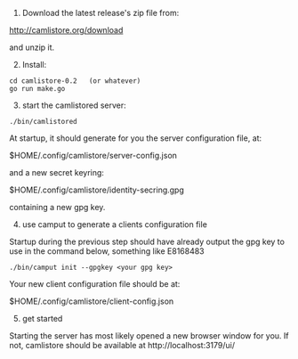 1) Download the latest release's zip file from:

http://camlistore.org/download

and unzip it.

2) Install:

```
cd camlistore-0.2   (or whatever)
go run make.go
```

3) start the camlistored server:

```
./bin/camlistored
```

At startup, it should generate for you the server configuration file, at:

$HOME/.config/camlistore/server-config.json

and a new secret keyring:

$HOME/.config/camlistore/identity-secring.gpg

containing a new gpg key.

4) use camput to generate a clients configuration file

Startup during the previous step should have already output the gpg key to use in the command below, something like E8168483

```
./bin/camput init --gpgkey <your gpg key>		
```

Your new client configuration file should be at:

$HOME/.config/camlistore/client-config.json

5) get started

Starting the server has most likely opened a new browser window for you. If not, camlistore should be available at http://localhost:3179/ui/